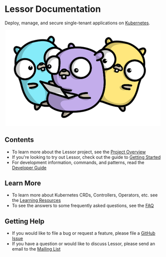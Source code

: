 # Lessor Documentation

Deploy, manage, and secure single-tenant applications on [Kubernetes](https://kubernetes.io/).

<p align="center">
  <img src="./images/gophers/share.png" width="500">
</p>

## Contents

- To learn more about the Lessor project, see the [Project Overview](../README.md)
- If you're looking to try out Lessor, check out the guide to [Getting Started](./getting-started.md)
- For development information, commands, and patterns, read the [Developer Guide](./developer-guide.md)

## Learn More

- To learn more about Kubernetes CRDs, Controllers, Operators, etc. see the [Learning Resources](./resources.md)
- To see the answers to some frequently asked questions, see the [FAQ](./faq.md)

## Getting Help

- If you would like to file a bug or request a feature, please file a [GitHub Issue](https://github.com/lessor/lessor/issues/new)
- If you have a question or would like to discuss Lessor, please send an email to the [Mailing List](https://groups.google.com/forum/#!forum/lessor)
